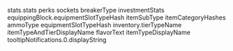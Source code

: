 stats.stats
perks
sockets
breakerType
investmentStats
equippingBlock.equipmentSlotTypeHash
itemSubType
itemCategoryHashes
ammoType
equipmentSlotTypeHash
inventory.tierTypeName
itemTypeAndTierDisplayName
flavorText
itemTypeDisplayName
tooltipNotifications.0.displayString
